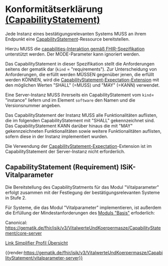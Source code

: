 # Konformitätserklärung [(CapabilityStatement)](http://hl7.org/fhir/capabilitystatement.html)

Jede Instanz eines bestätigungsrelevanten Systems MUSS an ihrem Endpunkt eine [CapabilityStatement](http://hl7.org/fhir/capabilitystatement.html)-Ressource bereitstellen.

Hierzu MUSS die [capabilities-Interaktion gemäß FHIR-Spezifikation](http://hl7.org/fhir/http.html#capabilities) unterstützt werden.
Der MODE-Parameter kann ignoriert werden.

Das CapabilityStatement in dieser Spezifikation stellt die Anforderungen seitens der gematik dar (`kind` = "requirements"). Zur Unterscheidung von Anforderungen, die erfüllt werden MÜSSEN gegenüber jenen, die erfüllt werden KÖNNEN, wird die [CapabilityStatement-Expectation-Extension](http://hl7.org/fhir/extension-capabilitystatement-expectation.html) mit den möglichen Werten "SHALL" (=MUSS) und "MAY" (=KANN) verwendet.

Eine Server-Instanz MUSS ihrerseits ein CapabilityStatement vom `kind`= "instance" liefern und im Element `software` den Namen und die Versionsnummer angeben.

Das CapabilityStatement der Instanz MUSS alle Funktionalitäten auflisten, die im folgenden CapabilityStatement mit "SHALL" gekennzeichnet sind. Das CapabilityStatement KANN darüber hinaus die mit "MAY" gekennzeichneten Funktionalitäten sowie weitere Funktionalitäten auflisten, sofern diese in der Instanz implementiert wurden.

Die Verwendung der [CapabilityStatement-Expectation](http://hl7.org/fhir/extension-capabilitystatement-expectation.html)-Extension ist im CapabilityStatement der Server-Instanz nicht erforderlich.

## CapabilityStatement (Requirement) ISiK-Vitalparameter

Die Bereitstellung des CapabilityStatments für das Modul "Vitalparameter" erfolgt zusammen mit der Festlegung der bestätigungsrelevanten Systeme in Stufe 2.

Für Systeme, die das Modul "Vitalparameter" implementieren, ist außerdem die Erfüllung der Mindestanforderungen des [Moduls "Basis"](https://simplifier.net/guide/ImplementierungsleitfadenISiK-Basismodul/Einfuehrung) erfoderlich:

Canonical: https://gematik.de/fhir/isik/v3/VitalwerteUndKoerpermasze/CapabilityStatement/core-server

[Link Simplifier Profil Übersicht](https://simplifier.net/isik-modulvitalparameter/isik-capabilitystatement-vitalparameter-server)

{{render:https://gematik.de/fhir/isik/v3/VitalwerteUndKoerpermasze/CapabilityStatement/vitalparameter-server}}


